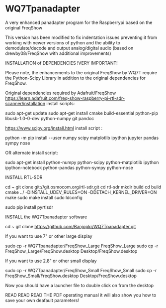 # WQ7Tpanadapter
A very enhanced panadapter program for the Raspberrypi based on the original FreqShow

This version has been modified to fix indentation issues preventing it from working with
newer versions of python and the ability to demodulate/decode and output analog/digital 
audio (based on drewby08/FreqShow with additional improvements)

INSTALLATION of DEPENDENCIES
!VERY IMPORTANT!

Please note, the enhancements to the original FreqShow by WQ7T require the Python-Scipy
Library in addition to the original dependencies for FreqShow.

Original dependencies required by Adafruit/FreqShow
https://learn.adafruit.com/freq-show-raspberry-pi-rtl-sdr-scanner/installation
install scripts:

sudo apt-get update
sudo apt-get install cmake build-essential python-pip libusb-1.0-0-dev python-numpy git
pandoc

https://www.scipy.org/install.html
install script :

python -m pip install --user numpy scipy matplotlib ipython jupyter pandas sympy nose

OR
alternate install script:

sudo apt-get install python-numpy python-scipy python-matplotlib ipython ipython-notebook
python-pandas python-sympy python-nose

INSTALL RTL-SDR

cd ~
git clone git://git.osmocom.org/rtl-sdr.git
cd rtl-sdr
mkdir build
cd build
cmake ../ -DINSTALL_UDEV_RULES=ON -DDETACH_KERNEL_DRIVER=ON
make
sudo make install
sudo ldconfig

sudo pip install pyrtlsdr

INSTALL the WQ7Tpanadapter software 

cd ~
git clone https://github.com/Banjopkr/WQ7Tpanadapter.git

If you want to use 7" or other large display

sudo cp -r WQ7Tpanadapter/FreqShow_Large FreqShow_Large
sudo cp -r FreqShow_Large/FreqShow.desktop Desktop/FreqShow.desktop

If you want to use 2.8" or other small display

sudo cp -r WQ7Tpanadapter/FreqShow_Small FreqShow_Small
sudo cp -r FreqShow_Small/FreqShow.desktop Desktop/FreqShow.desktop

Now you should have a launcher file to double click on from the desktop

READ READ READ THE PDF operating manual it will also show you how to save your own deafault parameters!
